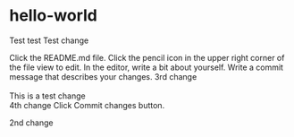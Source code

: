 # hello-world

Test test
Test change 


Click the README.md file.
Click the  pencil icon in the upper right corner of the file view to edit.
In the editor, write a bit about yourself.
Write a commit message that describes your changes.
3rd change<br><br>
This is a test change
<br>
4th change
Click Commit changes button.

2nd change
